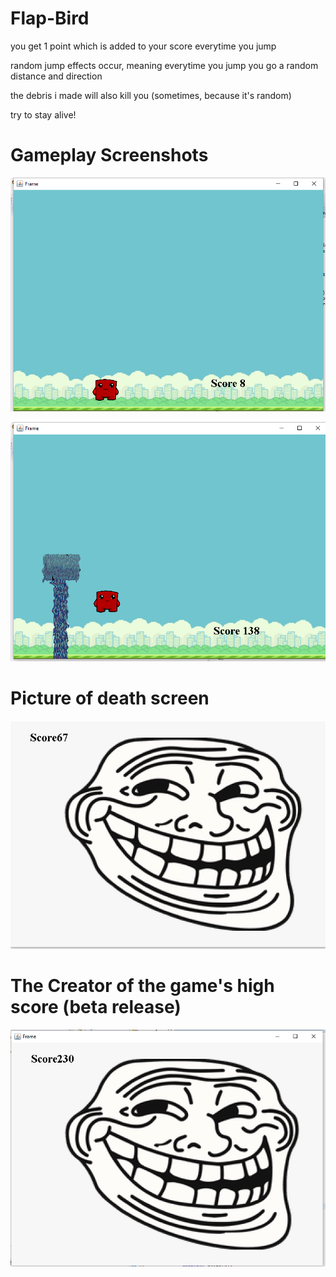# Flap-Bird
you get 1 point which is added to your score everytime you jump

random jump effects occur, meaning everytime you jump you go a random distance and direction

the debris i made will also kill you (sometimes, because it's random)

try to stay alive!

# Gameplay Screenshots

![](https://github.com/jaydoncastro/Flap-Bird/blob/999ea587b27c87ae8e4d58e6dccd12610af12497/gameplay1.PNG)

![](https://github.com/jaydoncastro/Flap-Bird/blob/master/gameplay2.PNG)

# Picture of death screen

![](https://github.com/jaydoncastro/Flap-Bird/blob/2f8dee80366e3f2186dee9ebe457c579feb9bf87/flapbirddeathscreen.PNG)

# The Creator of the game's high score (beta release)

![](https://github.com/jaydoncastro/Flap-Bird/blob/00aa2a084be2d3e37de5a1db4edd872fe68f93c5/jaydonhighscore.PNG)

